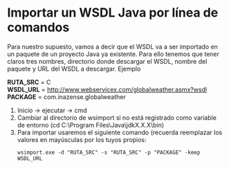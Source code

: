 # Importar un WSDL Java por línea de comandos

Para nuestro supuesto, vamos a decir que el WSDL va a ser importado en un paquete de un proyecto Java ya existente.
Para ello tenemos que tener claros tres nombres, directorio donde descargar el WSDL, nombre del paquete y URL del WSDL a descargar. Ejemplo

__RUTA_SRC__ = C
<br>__WSDL_URL__ = http://www.webservicex.com/globalweather.asmx?wsdl
<br>__PACKAGE__ = com.inazense.globalweather

1. Inicio -> ejecutar -> cmd
2. Cambiar al directorio de wsimport si no está registrado como variable de entorno (cd C:\Program Files\Java\jdkX.X.X\bin)
3. Para importar usaremos el siguiente comando (recuerda reemplazar los valores en mayúsculas por los tuyos propios:
    <p><code>wsimport.exe -d "RUTA_SRC" -s "RUTA_SRC" -p "PACKAGE" -keep WSDL_URL</code></p>
